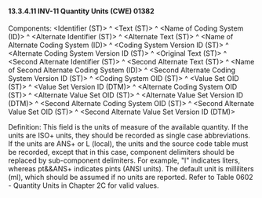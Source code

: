 #### 13.3.4.11 INV-11 Quantity Units (CWE) 01382

Components: &lt;Identifier (ST)> ^ &lt;Text (ST)> ^ &lt;Name of Coding System (ID)> ^ &lt;Alternate Identifier (ST)> ^ &lt;Alternate Text (ST)> ^ &lt;Name of Alternate Coding System (ID)> ^ &lt;Coding System Version ID (ST)> ^ &lt;Alternate Coding System Version ID (ST)> ^ &lt;Original Text (ST)> ^ &lt;Second Alternate Identifier (ST)> ^ &lt;Second Alternate Text (ST)> ^ &lt;Name of Second Alternate Coding System (ID)> ^ &lt;Second Alternate Coding System Version ID (ST)> ^ &lt;Coding System OID (ST)> ^ &lt;Value Set OID (ST)> ^ &lt;Value Set Version ID (DTM)> ^ &lt;Alternate Coding System OID (ST)> ^ &lt;Alternate Value Set OID (ST)> ^ &lt;Alternate Value Set Version ID (DTM)> ^ &lt;Second Alternate Coding System OID (ST)> ^ &lt;Second Alternate Value Set OID (ST)> ^ &lt;Second Alternate Value Set Version ID (DTM)>

Definition: This field is the units of measure of the available quantity. If the units are ISO+ units, they should be recorded as single case abbreviations. If the units are ANS+ or L (local), the units and the source code table must be recorded, except that in this case, component delimiters should be replaced by sub-component delimiters. For example, "l" indicates liters, whereas pt&&ANS+ indicates pints (ANSI units). The default unit is milliliters (ml), which should be assumed if no units are reported. Refer to Table 0602 - Quantity Units in Chapter 2C for valid values.
